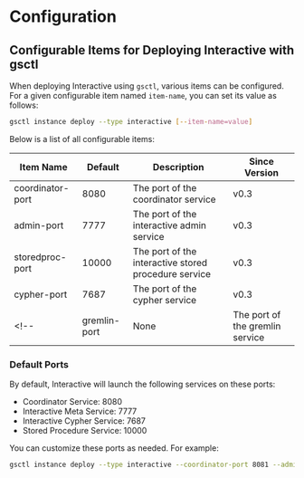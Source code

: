 # Configuration
## Configurable Items for Deploying Interactive with gsctl

When deploying Interactive using `gsctl`, various items can be configured. For a given configurable item named `item-name`, you can set its value as follows:

```bash
gsctl instance deploy --type interactive [--item-name=value]
```

Below is a list of all configurable items:

| Item Name         | Default | Description               | Since Version |
|-------------------|---------|---------------------------|---------------|
| coordinator-port  | 8080    | The port of the coordinator service  | v0.3          |
| admin-port       | 7777    | The port of the interactive admin service       | v0.3          |
| storedproc-port   | 10000    | The port of the interactive stored procedure service      | v0.3          |
| cypher-port       | 7687    | The port of the cypher service       | v0.3          |
<!-- | gremlin-port       | None    | The port of the gremlin service       | v0.3          | -->


<!-- *Note: The default value for `gremlin-port` is `None`, meaning the Gremlin service will not be initiated by default. -->

### Default Ports

By default, Interactive will launch the following services on these ports:

- Coordinator Service: 8080
- Interactive Meta Service: 7777
- Interactive Cypher Service: 7687
- Stored Procedure Service: 10000

You can customize these ports as needed. For example:

```bash
gsctl instance deploy --type interactive --coordinator-port 8081 --admin-port 7778 --cypher-port 7688 --storedproc-port 10001
```

<!-- ### Enabling Gremlin Service

The Gremlin service is disabled by default. To enable it, add the `--gremlin-port` option:

```bash
gsctl instance deploy --type interactive --coordinator-port 8081 --admin-port 7778 --cypher-port 7688 --storedproc-port 10001 --gremlin-port 8183
``` -->


<!-- Those content are commented but not deleted, since we will support those configurations later.
> TODO: Currently `gsctl` doesn't support the following command!

Starting your GraphScope Interactive service can be straightforward, as demonstrated in our [getting_started](./getting_started.md) guide. By default, executing the command:

```bash
gsctl use GRAPH <name>
```

will initialize the service with its default settings. However, GraphScope is designed to be flexible and adaptable to your specific needs. This means you can tailor the service's behavior using custom configurations.

## Customizing Your Service Configuration
To customize the service's settings, you can provide a YAML configuration file. This file allows you to specify various parameters, from directory paths to log levels, ensuring the service aligns with your requirements. To use a custom configuration, simply pass the YAML file to the command as follows:

```bash
gsctl use GRAPH <name> -c ./interactive_config.yaml
```

Note: Please be aware that you're not required to configure every option. Simply adjust the settings that are relevant to your needs. Any options left unconfigured will automatically adopt their default values, as detailed in the sections that follow.


If you already have an Interactive service running and wish to apply a new set of configurations, a simple restart with the custom configuration is required. This ensures that the service updates its settings and operates according to your newly specified preferences.

To restart the service with your custom configuration, use the following command:
```bash
gsctl service restart -c ./conf/interactive_config.yaml
```
Remember, any changes made in the configuration file will only take effect after the service has been restarted with the updated file.



## Sample Configuration
Here's a glimpse of what a typical YAML configuration file might look like:

```yaml
log_level: INFO # default INFO
verbose_level: 2 # verbose all logs above level 2(including)
compute_engine:
  thread_num_per_worker: 1  # the number of shared workers, default 1
compiler:
  planner:
  is_on: true
  opt: RBO
  rules:
    - FilterMatchRule
    - FilterIntoJoinRule
    - NotExistToAntiJoinRule
  query_timeout: 20000  # query timeout in milliseconds, default 20000
  endpoint:
    default_listen_address: localhost
    bolt_connector: # cypher query endpoint 
      disabled: false # disable cypher endpoint or not.
      port: 7687
    gremlin_connector: # gremlin query endpoint 
      disabled: false # disable gremlin endpoint or not.
      port: 8182
http_service:
  default_listen_address: localhost
  admin_port: 7777
  query_port: 10000
```


## Available Configurations
For configurations associated with the root directory, we do not accept relative paths to ensure consistency.

### Service configurations

In this following table, we use the `.` notation to represent the hierarchy within the `YAML` structure.


| PropertyName       | Default   | Meaning |  Since Version |
| --------           | --------  | -------- |-----------  |
| log_level     |  INFO   | The level of database log, INFO/WARNING/ERROR/FATAL | 0.0.1 |
| verbose_level     |  0   | The verbose level of database log, should be a int | 0.0.3 |
|default_graph  | modern | The name of default graph on which to start the graph service. | 0.0.1 |
| compute_engine.thread_num_per_worker | 1 | The number of threads will be used to process the queries. Increase the number can benefit the query throughput | 0.0.1 |
| compiler.planner.is_on | true | Determines if query optimization is enabled for compiling Cypher queries  | 0.0.1 |
| compiler.planner.opt | RBO | Specifies the optimizer to be used for query optimization. Currently, only the Rule-Based Optimizer (RBO) is supported | 0.0.1 |
| compiler.planner.rules.FilterMatchRule | N/A | An optimization rule that pushes filter (`Where`) conditions into the `Match` clause | 0.0.1 |
| compiler.planner.rules.FilterIntoJoinRule | N/A | A native Calcite optimization rule that pushes filter conditions to the Join participants before performing the join | 0.0.1 |
| compiler.planner.rules.NotMatchToAntiJoinRule | N/A | An optimization rule that transforms a "not exist" pattern into an anti-join operation  | 0.0.1 |
| compiler.endpoint.default_listen_address | localhost | The address for compiler endpoint to bind | 0.0.3 |
| compiler.endpoint.bolt_connector.disabled | false | Whether to disable the cypher endpoint| 0.0.3 |
| compiler.endpoint.bolt_connector.port | 7687 | The port for compiler's cypher endpoint.| 0.0.3 |
| compiler.endpoint.gremlin_connector.disabled | true | Whether to disable the gremlin endpoint| 0.0.3 |
| compiler.endpoint.gremlin_connector.port | 8182 | The port for compiler's cypher endpoint.| 0.0.3 |
| http_service.default_listen_address | localhost | The address for http service to bind | 0.0.2 |
| http_service.admin_port | 7777 | The port for admin service to listen on | 0.0.2 |
| http_service.query_port | 10000 | The port for query service to listen on, for stored procedure queries, user can directory submit queries to query_port without compiler involved | 0.0.2 | -->


